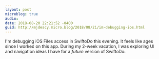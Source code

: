 ```yaml
---
layout: post
microblog: true
audio: 
date: 2018-08-20 22:21:52 -0400
guid: http://mjdescy.micro.blog/2018/08/21/im-debugging-ios.html
---
```

I'm debugging iOS Files access in SwiftoDo this evening. It feels like ages since I worked on this app. During my 2-week vacation, I was exploring UI and navigation ideas I have for a _future_ version of SwiftoDo.
